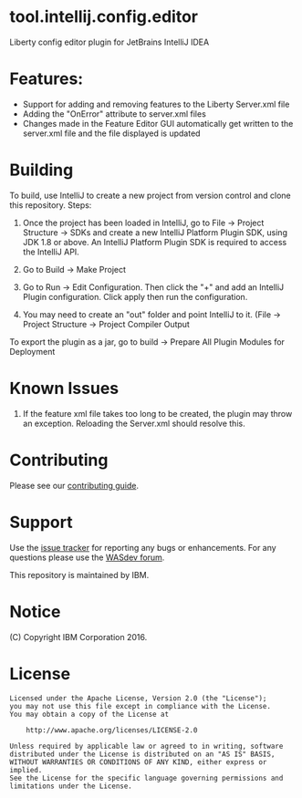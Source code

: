 # tool.intellij.config.editor
Liberty config editor plugin for JetBrains IntelliJ IDEA

# Features:

- Support for adding and removing features to the Liberty Server.xml file
- Adding the "OnError" attribute to server.xml files
- Changes made in the Feature Editor GUI automatically get written to the server.xml file and the file displayed is updated

# Building

To build, use IntelliJ to create a new project from version control and clone this repository. Steps:

1) Once the project has been loaded in IntelliJ, go to File -> Project Structure -> SDKs and create a new
   IntelliJ Platform Plugin SDK, using JDK 1.8 or above. An IntelliJ Platform Plugin SDK is required to access
   the IntelliJ API.

2) Go to Build -> Make Project

3) Go to Run -> Edit Configuration. Then click the "+" and add an IntelliJ Plugin configuration. Click apply then
   run the configuration.

4) You may need to create an "out" folder and point IntelliJ to it. (File -> Project Structure -> Project Compiler Output

To export the plugin as a jar, go to build -> Prepare All Plugin Modules for Deployment

# Known Issues

1) If the feature xml file takes too long to be created, the plugin may throw an exception. Reloading the Server.xml
   should resolve this.


# Contributing

Please see our [contributing guide](https://github.com/WASdev/wasdev.github.io/blob/master/CONTRIBUTING.md).


# Support

Use the [issue tracker][] for reporting any bugs or enhancements. For any questions please use the [WASdev forum](https://developer.ibm.com/answers/?community=wasdev).

[issue tracker]: https://github.com/WASdev/tool.intellij.config.editor/issues

This repository is maintained by IBM.

# Notice

(C) Copyright IBM Corporation 2016.

# License

```text
Licensed under the Apache License, Version 2.0 (the "License");
you may not use this file except in compliance with the License.
You may obtain a copy of the License at

    http://www.apache.org/licenses/LICENSE-2.0

Unless required by applicable law or agreed to in writing, software
distributed under the License is distributed on an "AS IS" BASIS,
WITHOUT WARRANTIES OR CONDITIONS OF ANY KIND, either express or implied.
See the License for the specific language governing permissions and
limitations under the License.
```
